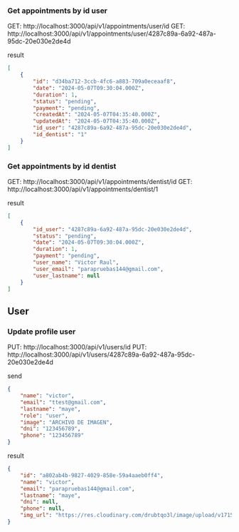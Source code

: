 ### Get appointments by id user

GET: http://localhost:3000/api/v1/appointments/user/id
GET: http://localhost:3000/api/v1/appointments/user/4287c89a-6a92-487a-95dc-20e030e2de4d

result

```json
[
    {
        "id": "d34ba712-3ccb-4fc6-a883-709a0eceaaf8",
        "date": "2024-05-07T09:30:04.000Z",
        "duration": 1,
        "status": "pending",
        "payment": "pending",
        "createdAt": "2024-05-07T04:35:40.000Z",
        "updatedAt": "2024-05-07T04:35:40.000Z",
        "id_user": "4287c89a-6a92-487a-95dc-20e030e2de4d",
        "id_dentist": "1"
    }
]
```

### Get appointments by id dentist

GET: http://localhost:3000/api/v1/appointments/dentist/id
GET: http://localhost:3000/api/v1/appointments/dentist/1

result

```json
[
    {
        "id_user": "4287c89a-6a92-487a-95dc-20e030e2de4d",
        "status": "pending",
        "date": "2024-05-07T09:30:04.000Z",
        "duration": 1,
        "payment": "pending",
        "user_name": "Victor Raul",
        "user_email": "parapruebas144@gmail.com",
        "user_lastname": null
    }
]
```

## User

### Update profile user

PUT: http://localhost:3000/api/v1/users/id
PUT: http://localhost:3000/api/v1/users/4287c89a-6a92-487a-95dc-20e030e2de4d

send

```json
{
    "name": "victor",
    "email": "ttest@gmail.com",
    "lastname": "maye",
    "role": "user",
    "image": "ARCHIVO DE IMAGEN",
    "dni": "123456789",
    "phone": "123456789"
}
```

result

```json
{
    "id": "a802ab4b-9827-4029-858e-59a4aaeb0ff4",
    "name": "victor",
    "email": "parapruebas144@gmail.com",
    "lastname": "maye",
    "dni": null,
    "phone": null,
    "img_url": "https://res.cloudinary.com/drubtqo3l/image/upload/v1715224927/app-db/fgir0uy7txopsp25shdu.jpg"
}
```
